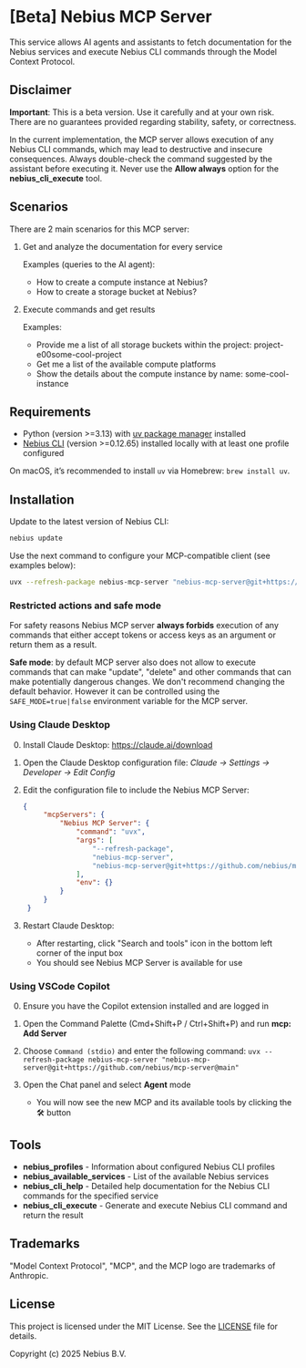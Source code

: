 # [Beta] Nebius MCP Server

This service allows AI agents and assistants to fetch documentation for the Nebius services and execute Nebius CLI commands through the Model Context Protocol.

## Disclaimer

**Important**: This is a beta version. Use it carefully and at your own risk. There are no guarantees provided regarding stability, safety, or correctness.

In the current implementation, the MCP server allows execution of any Nebius CLI commands, which may lead to destructive and insecure consequences. Always double-check the command suggested by the assistant before executing it. Never use the **Allow always** option for the **nebius_cli_execute** tool.

## Scenarios

There are 2 main scenarios for this MCP server:
1. Get and analyze the documentation for every service

    Examples (queries to the AI agent):
    - How to create a compute instance at Nebius?
    - How to create a storage bucket at Nebius?

2. Execute commands and get results

    Examples:
    - Provide me a list of all storage buckets within the project: project-e00some-cool-project
    - Get me a list of the available compute platforms
    - Show the details about the compute instance by name: some-cool-instance

## Requirements

- Python (version >=3.13) with [uv package manager](https://github.com/astral-sh/uv) installed
- [Nebius CLI](https://docs.nebius.com/cli) (version >=0.12.65) installed locally with at least one profile configured

On macOS, it’s recommended to install `uv` via Homebrew: `brew install uv`.

## Installation

Update to the latest version of Nebius CLI:
```bash
nebius update
```

Use the next command to configure your MCP-compatible client (see examples below):
```bash
uvx --refresh-package nebius-mcp-server "nebius-mcp-server@git+https://github.com/nebius/mcp-server@main"
```

### Restricted actions and safe mode

For safety reasons Nebius MCP server **always forbids** execution of any commands that either accept tokens or access keys as an argument or return them as a result.

**Safe mode**: by default MCP server also does not allow to execute commands that can make "update", "delete" and other commands that can make potentially dangerous changes. We don't recommend changing the default behavior. However it can be controlled using the `SAFE_MODE=true|false` environment variable for the MCP server.

### Using Claude Desktop

0. Install Claude Desktop: https://claude.ai/download

1. Open the Claude Desktop configuration file: *Claude -> Settings -> Developer -> Edit Config*

2. Edit the configuration file to include the Nebius MCP Server:
   ```json
   {
        "mcpServers": {
            "Nebius MCP Server": {
                "command": "uvx",
                "args": [
                    "--refresh-package",
                    "nebius-mcp-server",
                    "nebius-mcp-server@git+https://github.com/nebius/mcp-server@main"
                ],
                "env": {}
            }
        }
    }
   ```

3. Restart Claude Desktop:
   - After restarting, click "Search and tools" icon in the bottom left corner of the input box
   - You should see Nebius MCP Server is available for use

### Using VSCode Copilot

0. Ensure you have the Copilot extension installed and are logged in

1. Open the Command Palette (Cmd+Shift+P / Ctrl+Shift+P) and run **mcp: Add Server**

2. Choose `Command (stdio)` and enter the following command: `uvx --refresh-package nebius-mcp-server "nebius-mcp-server@git+https://github.com/nebius/mcp-server@main"`

3. Open the Chat panel and select **Agent** mode
    - You will now see the new MCP and its available tools by clicking the  :hammer_and_wrench:  button

## Tools

- **nebius_profiles** - Information about configured Nebius CLI profiles
- **nebius_available_services** - List of the available Nebius services
- **nebius_cli_help** - Detailed help documentation for the Nebius CLI commands for the specified service
- **nebius_cli_execute** - Generate and execute Nebius CLI command and return the result

## Trademarks

"Model Context Protocol", "MCP", and the MCP logo are trademarks of Anthropic.

## License

This project is licensed under the MIT License. See the [LICENSE](LICENSE) file for details.

Copyright (c) 2025 Nebius B.V.
